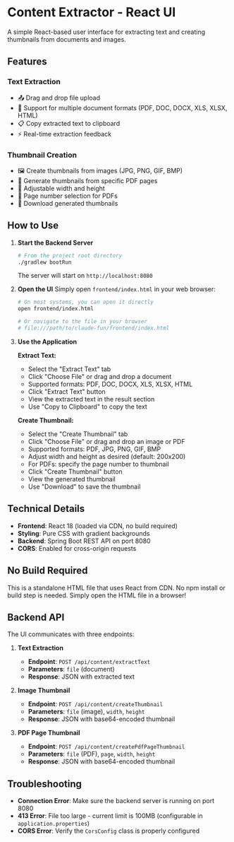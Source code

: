 # Content Extractor - React UI

A simple React-based user interface for extracting text and creating thumbnails from documents and images.

## Features

### Text Extraction
- 📤 Drag and drop file upload
- 📄 Support for multiple document formats (PDF, DOC, DOCX, XLS, XLSX, HTML)
- 📋 Copy extracted text to clipboard
- ⚡ Real-time extraction feedback

### Thumbnail Creation
- 🖼️ Create thumbnails from images (JPG, PNG, GIF, BMP)
- 📑 Generate thumbnails from specific PDF pages
- 🎨 Adjustable width and height
- 📄 Page number selection for PDFs
- 💾 Download generated thumbnails

## How to Use

1. **Start the Backend Server**
   ```bash
   # From the project root directory
   ./gradlew bootRun
   ```
   The server will start on `http://localhost:8080`

2. **Open the UI**
   Simply open `frontend/index.html` in your web browser:
   ```bash
   # On most systems, you can open it directly
   open frontend/index.html

   # Or navigate to the file in your browser
   # file:///path/to/claude-fun/frontend/index.html
   ```

3. **Use the Application**

   **Extract Text:**
   - Select the "Extract Text" tab
   - Click "Choose File" or drag and drop a document
   - Supported formats: PDF, DOC, DOCX, XLS, XLSX, HTML
   - Click "Extract Text" button
   - View the extracted text in the result section
   - Use "Copy to Clipboard" to copy the text

   **Create Thumbnail:**
   - Select the "Create Thumbnail" tab
   - Click "Choose File" or drag and drop an image or PDF
   - Supported formats: PDF, JPG, PNG, GIF, BMP
   - Adjust width and height as desired (default: 200x200)
   - For PDFs: specify the page number to thumbnail
   - Click "Create Thumbnail" button
   - View the generated thumbnail
   - Use "Download" to save the thumbnail

## Technical Details

- **Frontend**: React 18 (loaded via CDN, no build required)
- **Styling**: Pure CSS with gradient backgrounds
- **Backend**: Spring Boot REST API on port 8080
- **CORS**: Enabled for cross-origin requests

## No Build Required

This is a standalone HTML file that uses React from CDN. No npm install or build step is needed. Simply open the HTML file in a browser!

## Backend API

The UI communicates with three endpoints:

1. **Text Extraction**
   - **Endpoint**: `POST /api/content/extractText`
   - **Parameters**: `file` (document)
   - **Response**: JSON with extracted text

2. **Image Thumbnail**
   - **Endpoint**: `POST /api/content/createThumbnail`
   - **Parameters**: `file` (image), `width`, `height`
   - **Response**: JSON with base64-encoded thumbnail

3. **PDF Page Thumbnail**
   - **Endpoint**: `POST /api/content/createPdfPageThumbnail`
   - **Parameters**: `file` (PDF), `page`, `width`, `height`
   - **Response**: JSON with base64-encoded thumbnail

## Troubleshooting

- **Connection Error**: Make sure the backend server is running on port 8080
- **413 Error**: File too large - current limit is 100MB (configurable in `application.properties`)
- **CORS Error**: Verify the `CorsConfig` class is properly configured
